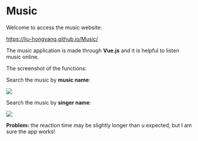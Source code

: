 # Music


Welcome to access the music website:

https://liu-hongyang.github.io/Music/

The music application is made through **Vue.js** and it is helpful to listen music online.

The screenshot of the functions:

Search the music by **music name**:

![](https://tva1.sinaimg.cn/large/008eGmZEgy1gmqsv48ws4j31js0u04qs.jpg)


Search the music by **singer name**:

![](https://tva1.sinaimg.cn/large/008eGmZEgy1gmqsx8l74uj31jm0u0u10.jpg)


**Problem:** the reaction time may be slightly longer than u expected, but I am sure the app works!

